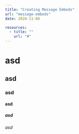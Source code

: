 ```yaml
---
title: "Creating Message Embeds"
url: "message-embeds"
date: 2020-11-08

resources:
  - title: ""
    url: "#"
---
```

# asd
## asd
### asd
#### asd
##### asd
###### asd
